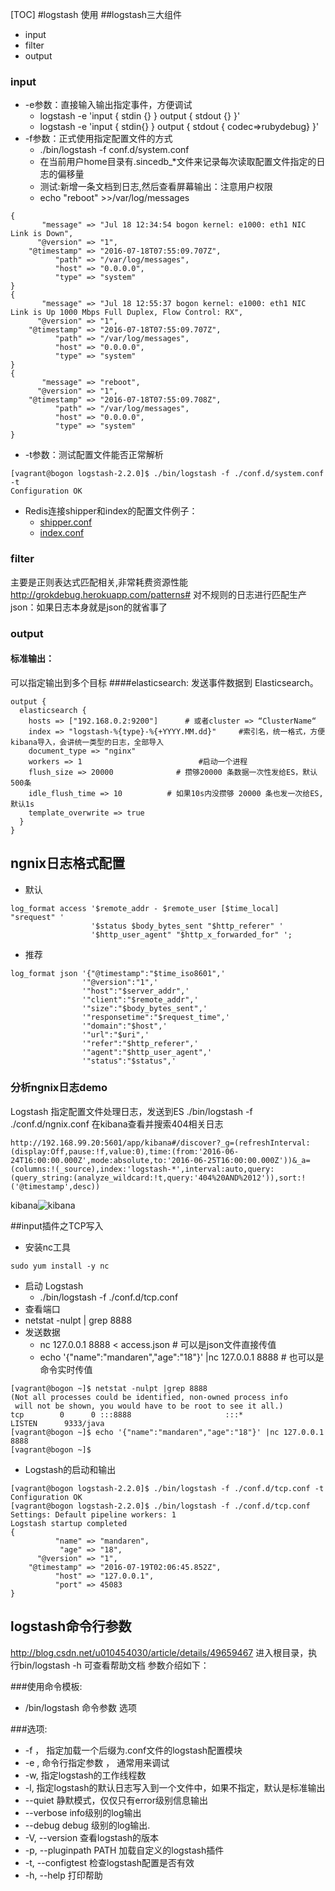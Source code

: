 [TOC]
#logstash 使用
##logstash三大组件
+ input
+ filter
+ output

### input
+ -e参数：直接输入输出指定事件，方便调试
    + logstash -e 'input { stdin {} } output { stdout {} }'
    + logstash -e  'input { stdin{} } output { stdout { codec=>rubydebug} }'
+ -f参数：正式使用指定配置文件的方式
    + ./bin/logstash -f conf.d/system.conf
    + 在当前用户home目录有.sincedb_*文件来记录每次读取配置文件指定的日志的偏移量
    + 测试:新增一条文档到日志,然后查看屏幕输出：注意用户权限
    + echo "reboot" >>/var/log/messages   

```shell
{
       "message" => "Jul 18 12:34:54 bogon kernel: e1000: eth1 NIC Link is Down",
      "@version" => "1",
    "@timestamp" => "2016-07-18T07:55:09.707Z",
          "path" => "/var/log/messages",
          "host" => "0.0.0.0",
          "type" => "system"
}
{
       "message" => "Jul 18 12:55:37 bogon kernel: e1000: eth1 NIC Link is Up 1000 Mbps Full Duplex, Flow Control: RX",
      "@version" => "1",
    "@timestamp" => "2016-07-18T07:55:09.707Z",
          "path" => "/var/log/messages",
          "host" => "0.0.0.0",
          "type" => "system"
}
{
       "message" => "reboot",
      "@version" => "1",
    "@timestamp" => "2016-07-18T07:55:09.708Z",
          "path" => "/var/log/messages",
          "host" => "0.0.0.0",
          "type" => "system"
}
```

+ -t参数：测试配置文件能否正常解析


```shell
[vagrant@bogon logstash-2.2.0]$ ./bin/logstash -f ./conf.d/system.conf -t
Configuration OK
```

+ Redis连接shipper和index的配置文件例子：
    + [shipper.conf](conf.d/shipper.conf)
    + [index.conf](conf.d/index.conf)

### filter
主要是正则表达式匹配相关,非常耗费资源性能
http://grokdebug.herokuapp.com/patterns#
对不规则的日志进行匹配生产json：如果日志本身就是json的就省事了

### output
#### 标准输出：
可以指定输出到多个目标
####elasticsearch: 发送事件数据到 Elasticsearch。
                                                                                                                                                                                                                                                                                                                                                                                                                                                                                                                                                                                                                                                                                                                                                                                                                                                                                                                                                                                                                                                                                                                                                                                                                                                                                                                                                                                                                                                                                                                                                                                                                                                                                                                                                                                                                                                                                                                                                                                                                                                                                                                                                                                                                                                                                                                                                                                                                                                                                                                                                                                                                                                                                                                                                                                                                                                                                                                                                                                                                                                                                
```shell
output {
  elasticsearch {
    hosts => ["192.168.0.2:9200"]      # 或者cluster => “ClusterName“
    index => "logstash-%{type}-%{+YYYY.MM.dd}"     #索引名，统一格式，方便kibana导入，会讲统一类型的日志，全部导入
    document_type => "nginx"
    workers => 1                          #启动一个进程
    flush_size => 20000              # 攒够20000 条数据一次性发给ES，默认500条
    idle_flush_time => 10          # 如果10s内没攒够 20000 条也发一次给ES,默认1s
    template_overwrite => true
  }
}
```

## ngnix日志格式配置

+ 默认
```shell
log_format access '$remote_addr - $remote_user [$time_local] "srequest" '
                  '$status $body_bytes_sent "$http_referer" '
                  '$http_user_agent" "$http_x_forwarded_for" ';
```
+ 推荐
```shell
log_format json '{"@timestamp":"$time_iso8601",'
                '"@version":"1",'
                '"host":"$server_addr",'
                '"client":"$remote_addr",'
                '"size":"$body_bytes_sent",'
                '"responsetime":"$request_time",'
                '"domain":"$host",'
                '"url":"$uri",'
                '"refer":"$http_referer",'
                '"agent":"$http_user_agent",'
                '"status":"$status",'
```

### 分析ngnix日志demo
Logstash 指定配置文件处理日志，发送到ES
 ./bin/logstash -f ./conf.d/ngnix.conf
在kibana查看并搜索404相关日志
```shell
http://192.168.99.20:5601/app/kibana#/discover?_g=(refreshInterval:(display:Off,pause:!f,value:0),time:(from:'2016-06-24T16:00:00.000Z',mode:absolute,to:'2016-06-25T16:00:00.000Z'))&_a=(columns:!(_source),index:'logstash-*',interval:auto,query:(query_string:(analyze_wildcard:!t,query:'404%20AND%2012')),sort:!('@timestamp',desc))
```
kibana![kibana](document/screenshots/20160718222404_logstash_ngnix_es_kibana.png)

##input插件之TCP写入

+ 安装nc工具

```shell
sudo yum install -y nc
```

+ 启动 Logstash
    + ./bin/logstash -f ./conf.d/tcp.conf
+ 查看端口
+ netstat -nulpt | grep 8888
+ 发送数据
    + nc 127.0.0.1 8888 < access.json                                                 # 可以是json文件直接传值
    + echo '{"name":"mandaren","age":"18"}' |nc 127.0.0.1 8888           #  也可以是命令实时传值

```shell
[vagrant@bogon ~]$ netstat -nulpt |grep 8888
(Not all processes could be identified, non-owned process info
 will not be shown, you would have to be root to see it all.)
tcp        0      0 :::8888                     :::*                        LISTEN      9333/java           
[vagrant@bogon ~]$ echo '{"name":"mandaren","age":"18"}' |nc 127.0.0.1 8888
[vagrant@bogon ~]$ 
```

+ Logstash的启动和输出
```shell
[vagrant@bogon logstash-2.2.0]$ ./bin/logstash -f ./conf.d/tcp.conf -t
Configuration OK
[vagrant@bogon logstash-2.2.0]$ ./bin/logstash -f ./conf.d/tcp.conf
Settings: Default pipeline workers: 1
Logstash startup completed
{
          "name" => "mandaren",
           "age" => "18",
      "@version" => "1",
    "@timestamp" => "2016-07-19T02:06:45.852Z",
          "host" => "127.0.0.1",
          "port" => 45083
}
```


## logstash命令行参数
http://blog.csdn.net/u010454030/article/details/49659467
进入根目录，执行bin/logstash -h 可查看帮助文档 
参数介绍如下： 

###使用命令模板: 
+ /bin/logstash 命令参数  选项 

###选项: 
+ -f ， 指定加载一个后缀为.conf文件的logstash配置模块 
+ -e  , 命令行指定参数 ， 通常用来调试 
+ -w,  指定logstash的工作线程数 
+ -l,   指定logstash的默认日志写入到一个文件中，如果不指定，默认是标准输出 
+ --quiet                       静默模式，仅仅只有error级别信息输出 
+ --verbose                   info级别的log输出 
+ --debug                      debug 级别的log输出. 
+ -V, --version                查看logstash的版本 
+ -p, --pluginpath PATH         加载自定义的logstash插件 
+ -t, --configtest               检查logstash配置是否有效 
+ -h, --help                    打印帮助 
